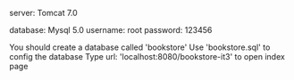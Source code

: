 server: Tomcat 7.0

database: Mysql 5.0
username: root
password: 123456

You should create a database called 'bookstore'
Use 'bookstore.sql' to config the database
Type url: 'localhost:8080/bookstore-it3' to open index page 